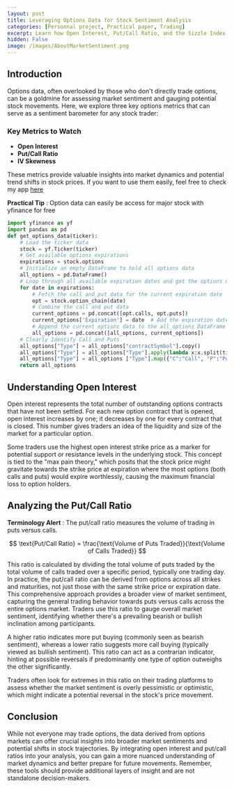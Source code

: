 ```yaml
---
layout: post
title: Leveraging Options Data for Stock Sentiment Analysis 
categories: [Personnal project, Practical paper, Trading]
excerpt: Learn how Open Interest, Put/Call Ratio, and the Sizzle Index can enhance your understanding of market sentiment and stock trends
hidden: False
image: /images/AboutMarketSentiment.png
---
```


## Introduction 

Options data, often overlooked by those who don't directly trade options, can be a goldmine for assessing market sentiment and gauging potential stock movements. Here, we explore three key options metrics that can serve as a sentiment barometer for any stock trader:

### Key Metrics to Watch

- **Open Interest**
- **Put/Call Ratio**
- **IV Skewness**

These metrics provide valuable insights into market dynamics and potential trend shifts in stock prices. If you want to use them easily, feel free to check my app [here](https://is-it-time-to-buy.streamlit.app/)

**Practical Tip** : Option data can easily be access for major stock with yfinance for free

```python
import yfinance as yf
import pandas as pd
def get_options_data(ticker):
    # Load the ticker data
    stock = yf.Ticker(ticker)
    # Get available options expirations
    expirations = stock.options
    # Initialize an empty DataFrame to hold all options data
    all_options = pd.DataFrame()
    # Loop through all available expiration dates and get the options data
    for date in expirations:
        # Fetch the call and put data for the current expiration date
        opt = stock.option_chain(date)
        # Combine the call and put data
        current_options = pd.concat([opt.calls, opt.puts])
        current_options['Expiration'] = date  # Add the expiration date to the DataFrame
        # Append the current options data to the all_options DataFrame
        all_options = pd.concat([all_options, current_options])
    # Clearly Identify Call and Puts 
    all_options["Type"] = all_options["contractSymbol"].copy()
    all_options["Type"] = all_options["Type"].apply(lambda x:x.split(ticker)[1][6])
    all_options["Type"] = all_options ["Type"].map({"C":"Call", "P":"Put"})
    return all_options
```

## Understanding Open Interest

Open interest represents the total number of outstanding options contracts that have not been settled. For each new option contract that is opened, open interest increases by one; it decreases by one for every contract that is closed. This number gives traders an idea of the liquidity and size of the market for a particular option.

Some traders use the highest open interest strike price as a marker for potential support or resistance levels in the underlying stock. This concept is tied to the "max pain theory," which posits that the stock price might gravitate towards the strike price at expiration where the most options (both calls and puts) would expire worthlessly, causing the maximum financial loss to option holders.

## Analyzing the Put/Call Ratio

**Terminology Alert** : The put/call ratio measures the volume of trading in puts versus calls.

$$ \text{Put/Call Ratio} = \frac{\text{Volume of Puts Traded}}{\text{Volume of Calls Traded}} $$

This ratio is calculated by dividing the total volume of puts traded by the total volume of calls traded over a specific period, typically one trading day. In practice, the put/call ratio can be derived from options across all strikes and maturities, not just those with the same strike price or expiration date. This comprehensive approach provides a broader view of market sentiment, capturing the general trading behavior towards puts versus calls across the entire options market. Traders use this ratio to gauge overall market sentiment, identifying whether there's a prevailing bearish or bullish inclination among participants.

A higher ratio indicates more put buying (commonly seen as bearish sentiment), whereas a lower ratio suggests more call buying (typically viewed as bullish sentiment). This ratio can act as a contrarian indicator, hinting at possible reversals if predominantly one type of option outweighs the other significantly.

Traders often look for extremes in this ratio on their trading platforms to assess whether the market sentiment is overly pessimistic or optimistic, which might indicate a potential reversal in the stock's price movement.

## Conclusion

While not everyone may trade options, the data derived from options markets can offer crucial insights into broader market sentiments and potential shifts in stock trajectories. By integrating open interest and put/call ratios into your analysis, you can gain a more nuanced understanding of market dynamics and better prepare for future movements. Remember, these tools should provide additional layers of insight and are not standalone decision-makers.
